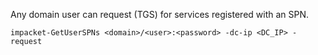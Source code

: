 Any domain user can request (TGS) for services registered with an SPN.
```shell
impacket-GetUserSPNs <domain>/<user>:<password> -dc-ip <DC_IP> -request


```
